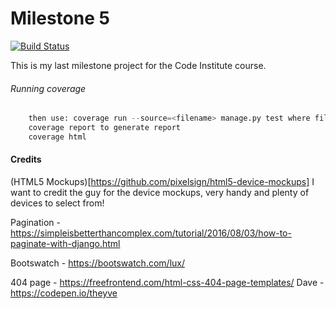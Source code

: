 # Milestone 5

[![Build Status](https://travis-ci.org/ShaneMuir/milestone-5.svg?branch=master)](https://travis-ci.org/ShaneMuir/milestone-5)

This is my last milestone project for the Code Institute course.

###### Running coverage

```python
    then use: coverage run --source=<filename> manage.py test where filename =app name eg accounts
    coverage report to generate report
    coverage html
```


#### Credits

(HTML5 Mockups)[https://github.com/pixelsign/html5-device-mockups]
I want to credit the guy for the device mockups, very handy and plenty of devices to select from!

Pagination - https://simpleisbetterthancomplex.com/tutorial/2016/08/03/how-to-paginate-with-django.html

Bootswatch - https://bootswatch.com/lux/

404 page - https://freefrontend.com/html-css-404-page-templates/
Dave - https://codepen.io/theyve


